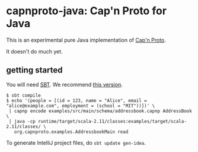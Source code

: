 # capnproto-java: Cap'n Proto for Java

This is an experimental pure Java implementation of [Cap'n Proto](http://capnproto.org).

It doesn't do much yet.

## getting started

You will need [SBT](http://scala-sbt.org). We recommend [this version](https://github.com/paulp/sbt-extras).

```
$ sbt compile
$ echo '(people = [(id = 123, name = "Alice", email = "alice@example.com", employment = (school = "MIT"))])' \
 | capnp encode examples/src/main/schema/addressbook.capnp AddressBook \
 | java -cp runtime/target/scala-2.11/classes:examples/target/scala-2.11/classes/ \
   org.capnproto.examples.AddressbookMain read
```

To generate IntelliJ project files, do `sbt update gen-idea`.

